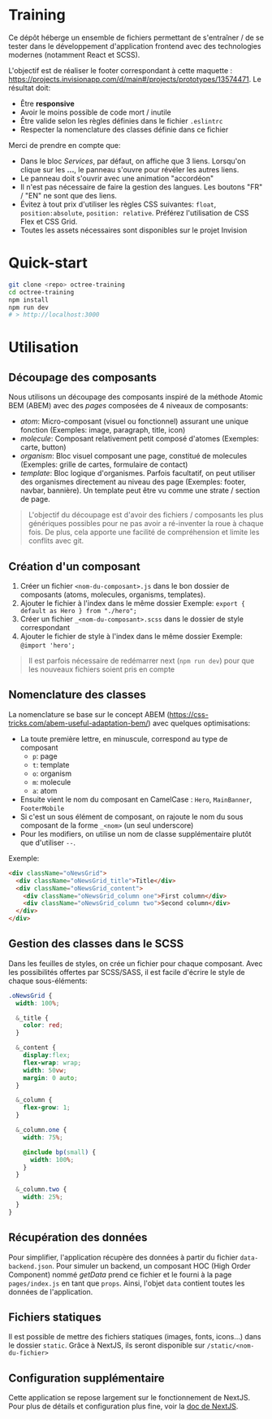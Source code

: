 # Training

Ce dépôt héberge un ensemble de fichiers permettant de s'entraîner / de se tester
dans le développement d'application frontend avec des technologies modernes (notamment React et SCSS).

L'objectif est de réaliser le footer correspondant à cette maquette : https://projects.invisionapp.com/d/main#/projects/prototypes/13574471.
Le résultat doit:

* Être **responsive**
* Avoir le moins possible de code mort / inutile
* Être valide selon les règles définies dans le fichier `.eslintrc`
* Respecter la nomenclature des classes définie dans ce fichier

Merci de prendre en compte que:

* Dans le bloc _Services_, par défaut, on affiche que 3 liens. Lorsqu'on clique sur les **...**, le panneau s'ouvre pour révéler les autres liens.
* Le panneau doit s'ouvrir avec une animation "accordéon"
* Il n'est pas nécessaire de faire la gestion des langues. Les boutons "FR" / "EN" ne sont que des liens.
* Évitez à tout prix d'utiliser les règles CSS suivantes: `float`, `position:absolute`, `position: relative`.
  Préférez l'utilisation de CSS Flex et CSS Grid.
* Toutes les assets nécessaires sont disponibles sur le projet Invision

# Quick-start

```bash
git clone <repo> octree-training
cd octree-training
npm install
npm run dev
# > http://localhost:3000
```

# Utilisation

## Découpage des composants

Nous utilisons un découpage des composants inspiré de la méthode Atomic BEM (ABEM)
avec des _pages_ composées de 4 niveaux de composants:

* _atom_: Micro-composant (visuel ou fonctionnel) assurant une unique fonction (Exemples: image, paragraph, title, icon)
* _molecule_: Composant relativement petit composé d'atomes (Exemples: carte, button)
* _organism_: Bloc visuel composant une page, constitué de molecules (Exemples: grille de cartes, formulaire de contact)
* _template_: Bloc logique d'organismes. Parfois facultatif, on peut utiliser des organismes directement au niveau des page (Exemples: footer, navbar, bannière).
  Un template peut être vu comme une strate / section de page.

> L'objectif du découpage est d'avoir des fichiers / composants les plus génériques possibles pour ne pas
> avoir a ré-inventer la roue à chaque fois. De plus, cela apporte une facilité de compréhension et limite
> les conflits avec git.

## Création d'un composant

1.  Créer un fichier `<nom-du-composant>.js` dans le bon dossier de composants (atoms, molecules, organisms, templates).
2.  Ajouter le fichier à l'index dans le même dossier
    Exemple: `export { default as Hero } from "./hero";`
3.  Créer un fichier `_<nom-du-composant>.scss` dans le dossier de style correspondant
4.  Ajouter le fichier de style à l'index dans le même dossier
    Exemple: `@import 'hero';`

> Il est parfois nécessaire de redémarrer next (`npm run dev`) pour que les nouveaux fichiers soient pris en compte

## Nomenclature des classes

La nomenclature se base sur le concept ABEM (https://css-tricks.com/abem-useful-adaptation-bem/) avec quelques optimisations:

* La toute première lettre, en minuscule, correspond au type de composant
  * `p`: page
  * `t`: template
  * `o`: organism
  * `m`: molecule
  * `a`: atom
* Ensuite vient le nom du composant en CamelCase : `Hero`, `MainBanner`, `FooterMobile`
* Si c'est un sous élément de composant, on rajoute le nom du sous composant de la forme `_<nom>` (un seul underscore)
* Pour les modifiers, on utilise un nom de classe supplémentaire plutôt que d'utiliser `--`.

Exemple:

```html
<div className="oNewsGrid">
  <div className="oNewsGrid_title">Title</div>
  <div className="oNewsGrid_content">
    <div className="oNewsGrid_column one">First column</div>
    <div className="oNewsGrid_column two">Second column</div>
  </div>
</div>
```

## Gestion des classes dans le SCSS

Dans les feuilles de styles, on crée un fichier pour chaque composant.
Avec les possibilités offertes par SCSS/SASS, il est facile d'écrire le style de chaque sous-éléments:

```SCSS
.oNewsGrid {
  width: 100%;

  &_title {
    color: red;
  }

  &_content {
    display:flex;
    flex-wrap: wrap;
    width: 50vw;
    margin: 0 auto;
  }

  &_column {
    flex-grow: 1;
  }

  &_column.one {
    width: 75%;

    @include bp(small) {
      width: 100%;
    }
  }

  &_column.two {
    width: 25%;
  }
}
```

## Récupération des données

Pour simplifier, l'application récupère des données à partir du fichier `data-backend.json`.
Pour simuler un backend, un composant HOC (High Order Component) nommé _getData_ prend ce fichier et
le fourni à la page `pages/index.js` en tant que `props`.
Ainsi, l'objet `data` contient toutes les données de l'application.

## Fichiers statiques

Il est possible de mettre des fichiers statiques (images, fonts, icons...) dans le dossier `static`.
Grâce à NextJS, ils seront disponible sur `/static/<nom-du-fichier>`

## Configuration supplémentaire

Cette application se repose largement sur le fonctionnement de NextJS.
Pour plus de détails et configuration plus fine, voir la [doc de NextJS](/NEXTJS.md).
